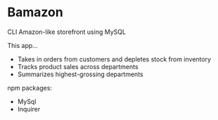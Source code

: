 # Bamazon
CLI Amazon-like storefront using MySQL

This app...
- Takes in orders from customers and depletes stock from inventory
- Tracks product sales across departments
- Summarizes highest-grossing departments

npm packages:
- MySql
- Inquirer
